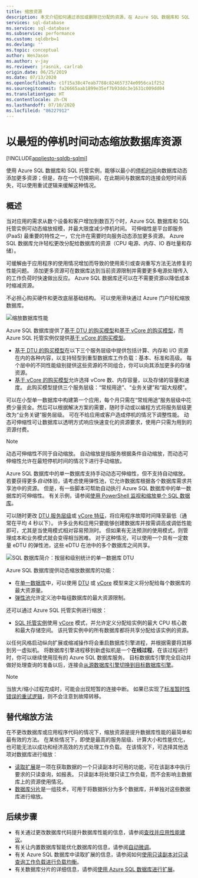 ```yaml
---
title: 缩放资源
description: 本文介绍如何通过添加或删除已分配的资源，在 Azure SQL 数据库和 SQL 托管实例中缩放数据库。
services: sql-database
ms.service: sql-database
ms.subservice: performance
ms.custom: sqldbrb=1
ms.devlang: ''
ms.topic: conceptual
author: WenJason
ms.author: v-jay
ms.reviewer: jrasnik, carlrab
origin.date: 06/25/2019
ms.date: 07/13/2020
ms.openlocfilehash: c1f15a38c47eab7788c824657374e0956ca1f252
ms.sourcegitcommit: fa26665aab1899e35ef7b93ddc3e1631c009dd04
ms.translationtype: HT
ms.contentlocale: zh-CN
ms.lasthandoff: 07/10/2020
ms.locfileid: "86227912"
---
```

# <a name="dynamically-scale-database-resources-with-minimal-downtime"></a>以最短的停机时间动态缩放数据库资源
[!INCLUDE[appliesto-sqldb-sqlmi](../includes/appliesto-sqldb-sqlmi.md)]

使用 Azure SQL 数据库和 SQL 托管实例，能够以最小的[停机时间](https://www.azure.cn/support/sla/sql-data/)向数据库动态添加更多资源；但是，存在一个切换期间，在此期间与数据库的连接会短时间丢失，可以使用重试逻辑来缓解这种情况。

## <a name="overview"></a>概述

当对应用的需求从数个设备和客户增加到数百万个时，Azure SQL 数据库和 SQL 托管实例可动态缩放规模，并最大限度减少停机时间。 可伸缩性是平台即服务 (PaaS) 最重要的特性之一，它允许在需要时向服务动态添加更多资源。 Azure SQL 数据库允许轻松更改分配给数据库的资源（CPU 电源、内存、IO 吞吐量和存储）。

可缓解由于应用程序的使用情况增加而导致的使用索引或查询重写方法无法修复的性能问题。 添加更多资源可在数据库达到当前资源限制并需要更多电源处理传入的工作负荷时快速做出反应。 Azure SQL 数据库还可以在不需要资源以降低成本时缩减资源。

不必担心购买硬件和更改底层基础结构。 可以使用滑块通过 Azure 门户轻松缩放数据库。

![缩放数据库性能](./media/scale-resources/scale-performance.svg)

Azure SQL 数据库提供了[基于 DTU 的购买模型](service-tiers-dtu.md)和[基于 vCore 的购买模型](service-tiers-vcore.md)，而 Azure SQL 托管实例仅提供[基于 vCore 的购买模型](service-tiers-vcore.md)。 

- [基于 DTU 的购买模型](service-tiers-dtu.md)在以下三个服务层级中提供包括计算、内存和 I/O 资源在内的各种内容，以支持轻型到重型数据库工作负载：基本、标准和高级。 每个层中的不同性能级别提供这些资源的不同组合，你可以向其添加更多的存储资源。
- [基于 vCore 的购买模型](service-tiers-vcore.md)允许选择 vCore 数、内存容量，以及存储的容量和速度。 此购买模型提供三个服务层级：“常规用途”、“业务关键”和“超大规模”。

可以在小型单一数据库中构建第一个应用，每个月只需在“常规用途”服务层级中花费少量资金。然后可以根据解决方案的需要，随时手动或以编程方式将服务层级更改为“业务关键”服务层级。 可在不给应用或客户造成停机的情况下调整性能。 动态可伸缩性可让数据库以透明方式响应快速变化的资源要求，使用户只需为用到的资源付费。

> [!NOTE]
> 动态可伸缩性不同于自动缩放。 自动缩放是指服务根据条件自动缩放，而动态可伸缩性允许在最短停机时间的情况下进行手动缩放。

Azure SQL 数据库中的单一数据库支持手动动态可伸缩性，但不支持自动缩放。 若要获得更多*自动*体验，请考虑使用弹性池，它允许数据库根据各个数据库需求共享池中的资源。
但是，有一些脚本可帮助自动执行 Azure SQL 数据库中的单一数据库的可伸缩性。 有关示例，请参阅[使用 PowerShell 监视和缩放单个 SQL 数据库](scripts/monitor-and-scale-database-powershell.md)。

可以随时更改 [DTU 服务层级](service-tiers-dtu.md)或 [vCore 特征](resource-limits-vcore-single-databases.md)，将应用程序故障时间降至最低（通常在平均 4 秒以下）。 许多业务和应用只要能够创建数据库并按需调高或调低性能即可，尤其是当使用模式相对容易预测时。 但如果有无法预测的使用模式，则管理成本和业务模式就会变得相当困难。 对于这种情况，可以使用一个具有一定数量 eDTU 的弹性池，这些 eDTU 在池中的多个数据库之间共享。

![SQL 数据库简介：按层和级别统计的单一数据库 DTU](./media/scale-resources/single_db_dtus.png)

Azure SQL 数据库提供动态缩放数据库的功能：

- 在[单一数据库](single-database-scale.md)中，可以使用 [DTU](resource-limits-dtu-single-databases.md) 或 [vCore](resource-limits-vcore-single-databases.md) 模型来定义将分配给每个数据库的最大资源量。
- [弹性池](elastic-pool-scale.md)允许定义池中每组数据库的最大资源限制。

还可以通过 Azure SQL 托管实例进行缩放： 

- [SQL 托管实例](../managed-instance/sql-managed-instance-paas-overview.md)使用 [vCore](../managed-instance/sql-managed-instance-paas-overview.md#vcore-based-purchasing-model) 模式，并允许定义分配给实例的最大 CPU 核心数和最大存储空间。 该托管实例中的所有数据库都将共享分配给该实例的资源。

以任何风格启动纵向扩展或缩减操作将会重启数据库引擎进程，并根据需要将其移到另一虚拟机。 将数据库引擎进程移到新虚拟机是一个**在线过程**，在该过程进行时，你可以继续使用现有的 Azure SQL 数据库服务。 目标数据库引擎完全启动并做好处理查询的准备以后，连接会[从源数据库引擎切换到目标数据库引擎](single-database-scale.md#impact)。

> [!NOTE]
> 当放大/缩小过程完成时，可能会出现短暂的连接中断。 如果已实现了[标准暂时性错误的重试逻辑](troubleshoot-common-connectivity-issues.md#retry-logic-for-transient-errors)，则不会注意到故障转移。

## <a name="alternative-scale-methods"></a>替代缩放方法

在不更改数据库或应用程序代码的情况下，缩放资源是提升数据库性能的最简单和最有效的方法。 在某些情况下，即使是最高的服务层级、计算大小和性能优化，也可能无法以成功和经济高效的方式处理工作负载。 在该情况下，可选择其他选项对数据库进行缩放：

- [读取扩展](read-scale-out.md)是一项在获取数据的一个只读副本时可用的功能，可在该副本中执行要求的只读查询，如报表。 只读副本将处理只读工作负载，而不会影响主数据库上的资源使用情况。
- [数据库分片](elastic-scale-introduction.md)是一组技术，可用于将数据拆分为多个数据库，并单独对这些数据库进行缩放。

## <a name="next-steps"></a>后续步骤

- 有关通过更改数据库代码提升数据库性能的信息，请参阅[查找并应用性能建议](database-advisor-find-recommendations-portal.md)。
- 有关让内置数据库智能优化数据库的信息，请参阅[自动微调](automatic-tuning-overview.md)。
- 有关 Azure SQL 数据库中读取扩展的信息，请参阅如何[使用只读副本对只读查询工作负载进行负载均衡](read-scale-out.md)。
- 有关数据库分片的详细信息，请参阅[使用 Azure SQL 数据库进行扩展](elastic-scale-introduction.md)。
